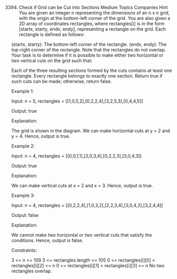 3394. Check if Grid can be Cut into Sections
Medium
Topics
Companies
Hint
You are given an integer n representing the dimensions of an n x n grid, with the origin at the bottom-left corner of the grid. You are also given a 2D array of coordinates rectangles, where rectangles[i] is in the form [startx, starty, endx, endy], representing a rectangle on the grid. Each rectangle is defined as follows:

(startx, starty): The bottom-left corner of the rectangle.
(endx, endy): The top-right corner of the rectangle.
Note that the rectangles do not overlap. Your task is to determine if it is possible to make either two horizontal or two vertical cuts on the grid such that:

Each of the three resulting sections formed by the cuts contains at least one rectangle.
Every rectangle belongs to exactly one section.
Return true if such cuts can be made; otherwise, return false.

 

Example 1:

Input: n = 5, rectangles = [[1,0,5,2],[0,2,2,4],[3,2,5,3],[0,4,4,5]]

Output: true

Explanation:



The grid is shown in the diagram. We can make horizontal cuts at y = 2 and y = 4. Hence, output is true.

Example 2:

Input: n = 4, rectangles = [[0,0,1,1],[2,0,3,4],[0,2,2,3],[3,0,4,3]]

Output: true

Explanation:



We can make vertical cuts at x = 2 and x = 3. Hence, output is true.

Example 3:

Input: n = 4, rectangles = [[0,2,2,4],[1,0,3,2],[2,2,3,4],[3,0,4,2],[3,2,4,4]]

Output: false

Explanation:

We cannot make two horizontal or two vertical cuts that satisfy the conditions. Hence, output is false.

 

Constraints:

3 <= n <= 109
3 <= rectangles.length <= 105
0 <= rectangles[i][0] < rectangles[i][2] <= n
0 <= rectangles[i][1] < rectangles[i][3] <= n
No two rectangles overlap.
